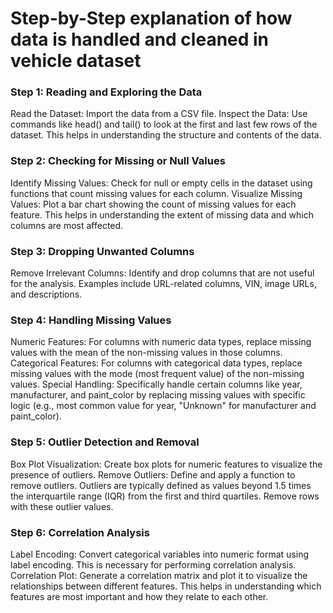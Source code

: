 # Step-by-Step explanation of how data is handled and cleaned in vehicle dataset

### Step 1: Reading and Exploring the Data
Read the Dataset: Import the data from a CSV file.
Inspect the Data: Use commands like head() and tail() to look at the first and last few rows of the dataset. This helps in understanding the structure and contents of the data.

### Step 2: Checking for Missing or Null Values
Identify Missing Values: Check for null or empty cells in the dataset using functions that count missing values for each column.
Visualize Missing Values: Plot a bar chart showing the count of missing values for each feature. This helps in understanding the extent of missing data and which columns are most affected.

### Step 3: Dropping Unwanted Columns
Remove Irrelevant Columns: Identify and drop columns that are not useful for the analysis. Examples include URL-related columns, VIN, image URLs, and descriptions.

### Step 4: Handling Missing Values
Numeric Features: For columns with numeric data types, replace missing values with the mean of the non-missing values in those columns.
Categorical Features: For columns with categorical data types, replace missing values with the mode (most frequent value) of the non-missing values.
Special Handling: Specifically handle certain columns like year, manufacturer, and paint_color by replacing missing values with specific logic (e.g., most common value for year, "Unknown" for manufacturer and paint_color).

### Step 5: Outlier Detection and Removal
Box Plot Visualization: Create box plots for numeric features to visualize the presence of outliers.
Remove Outliers: Define and apply a function to remove outliers. Outliers are typically defined as values beyond 1.5 times the interquartile range (IQR) from the first and third quartiles. Remove rows with these outlier values.

### Step 6: Correlation Analysis
Label Encoding: Convert categorical variables into numeric format using label encoding. This is necessary for performing correlation analysis.
Correlation Plot: Generate a correlation matrix and plot it to visualize the relationships between different features. This helps in understanding which features are most important and how they relate to each other.
